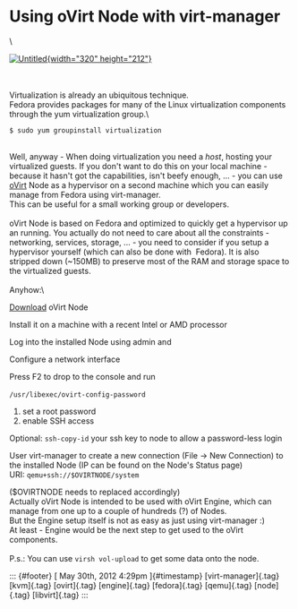 Using oVirt Node with virt-manager
==================================

\

[![Untitled](http://farm8.staticflickr.com/7151/6412811223_f7c8698e69_n.jpg){width="320"
height="212"}](http://www.flickr.com/photos/sommerferientag/6412811223/ "Untitled von Northern Quarter bei Flickr")

\
\
Virtualization is already an ubiquitous technique.\
Fedora provides packages for many of the Linux virtualization components
through the yum virtualization group.\

    $ sudo yum groupinstall virtualization

\
Well, anyway - When doing virtualization you need a *host*, hosting your
virtualized guests. If you don't want to do this on your local machine -
because it hasn't got the capabilities, isn't beefy enough, ... - you
can use [oVirt](http://www.ovirt.org/) Node as a hypervisor on a second
machine which you can easily manage from Fedora using virt-manager.\
This can be useful for a small working group or developers.\
\
oVirt Node is based on Fedora and optimized to quickly get a hypervisor
up an running. You actually do not need to care about all the
constraints - networking, services, storage, ... - you need to consider
if you setup a hypervisor yourself (which can also be done with 
Fedora). It is also stripped down (\~150MB) to preserve most of the RAM
and storage space to the virtualized guests.\
\
Anyhow:\

[Download](http://ovirt.org/releases/stable/binary/) oVirt Node

Install it on a machine with a recent Intel or AMD processor

Log into the installed Node using admin and

Configure a network interface

Press F2 to drop to the console and run

`/usr/libexec/ovirt-config-password` 

1.  set a root password
2.  enable SSH access

Optional: `ssh-copy-id` your ssh key to node to allow a password-less
login

User virt-manager to create a new connection (File -\> New Connection)
to the installed Node (IP can be found on the Node's Status page)\
URI: `qemu+ssh://$OVIRTNODE/system`

(\$OVIRTNODE needs to replaced accordingly)\
Actually oVirt Node is intended to be used with oVirt Engine, which can
manage from one up to a couple of hundreds (?) of Nodes.\
But the Engine setup itself is not as easy as just using virt-manager
:)\
At least - Engine would be the next step to get used to the oVirt
components.\
\
P.s.: You can use `virsh vol-upload` to get some data onto the node.

::: {#footer}
[ May 30th, 2012 4:29pm ]{#timestamp} [virt-manager]{.tag} [kvm]{.tag}
[ovirt]{.tag} [engine]{.tag} [fedora]{.tag} [qemu]{.tag} [node]{.tag}
[libvirt]{.tag}
:::

